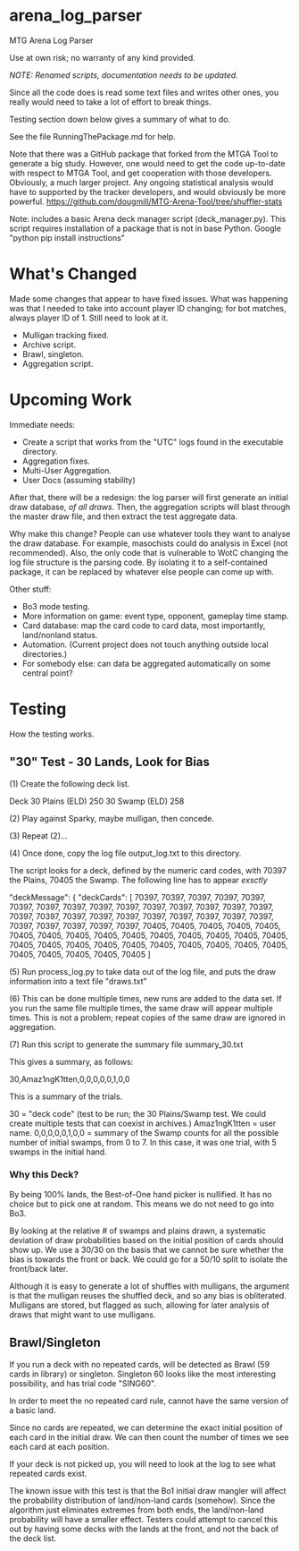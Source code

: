 # arena_log_parser
MTG Arena Log Parser

Use at own risk; no warranty of any kind provided.

*NOTE: Renamed scripts, documentation needs to be updated.*

Since all the code does is read some text files and writes other ones, you really would need to
take a lot of effort to break things.

Testing section down below gives a summary of what to do.

See the file RunningThePackage.md for help.

Note that there was a GitHub package that forked from the MTGA Tool to generate a big study.
However, one would need to get the code up-to-date with respect to MTGA Tool, and get 
cooperation with those developers. Obviously, a much larger project. Any ongoing statistical
analysis would have to supported by the tracker developers, and would obviously be more
powerful.
https://github.com/dougmill/MTG-Arena-Tool/tree/shuffler-stats

Note: includes a basic Arena deck manager script (deck_manager.py). This script requires 
installation of a package that is not in base Python. Google "python pip install instructions"

# What's Changed

Made some changes that appear to have fixed issues. What was happening was that I needed
to take into account player ID changing; for bot matches, always player ID of 1. Still need to look
at it.

- Mulligan tracking fixed.
- Archive script.
- Brawl, singleton.
- Aggregation script.

# Upcoming Work

Immediate needs:

- Create a script that works from the "UTC" logs found in the executable directory.
- Aggregation fixes.
- Multi-User Aggregation.
- User Docs (assuming stability)

After that, there will be a redesign: the log parser will first generate an initial draw 
database, *of all draws*. Then, the aggregation scripts will blast through the master draw file,
and then extract the test aggregate data.

Why make this change? People can use whatever tools they want to analyse the draw database. For 
example, masochists could do analysis in Excel (not recommended). Also, the only code that is 
vulnerable to WotC changing the log file structure is the parsing code. By isolating it to a 
self-contained package, it can be replaced by whatever else people can come up with.

Other stuff:

- Bo3 mode testing.
- More information on game: event type, opponent, gameplay time stamp.
- Card database: map the card code to card data, most importantly, land/nonland status.
- Automation. (Current project does not touch anything outside local directories.)
- For somebody else: can data be aggregated automatically on some central point?

# Testing

How the testing works.

## "30" Test - 30 Lands, Look for Bias

(1) Create the following deck list.

Deck
30 Plains (ELD) 250
30 Swamp (ELD) 258

(2) Play against Sparky, maybe mulligan, then concede.

(3) Repeat (2)...

(4) Once done, copy the log file output_log.txt to this directory.

The script looks for a deck, defined by the numeric card codes, with 70397 the Plains, 70405 the Swamp.
The following line has to appear *exsctly*

 "deckMessage": { "deckCards": [ 70397, 70397, 70397, 70397, 70397, 70397, 70397, 70397, 70397, 70397, 70397, 70397, 70397, 70397, 70397, 70397, 70397, 70397, 70397, 70397, 70397, 70397, 70397, 70397, 70397, 70397, 70397, 70397, 70397, 70397, 70405, 70405, 70405, 70405, 70405, 70405, 70405, 70405, 70405, 70405, 70405, 70405, 70405, 70405, 70405, 70405, 70405, 70405, 70405, 70405, 70405, 70405, 70405, 70405, 70405, 70405, 70405, 70405, 70405, 70405 ]

(5) Run process_log.py to take data out of the log file, and puts the draw information into a text file "draws.txt"

(6) This can be done multiple times, new runs are added to the data set. If you run the same file multiple times,
the same draw will appear multiple times. This is not a problem; repeat copies of the same draw are ignored in aggregation.

(7) Run this script to generate the summary file summary_30.txt

This gives a summary, as follows:

30,Amaz1ngK1tten,0,0,0,0,0,1,0,0

This is a summary of the trials.

30 = "deck code" (test to be run; the 30 Plains/Swamp test. We could create multiple tests that can coexist in archives.)
Amaz1ngK1tten = user name.
0,0,0,0,0,1,0,0 = summary of the Swamp counts for all the possible number of initial swamps, from 0 to 7. In this case,
it was one trial, with 5 swamps in the initial hand.

### Why this Deck?

By being 100% lands, the Best-of-One hand picker is nullified. It has no choice but to pick one at random. This means
we do not need to go into Bo3.

By looking at the relative # of swamps and plains drawn, a systematic deviation of draw probabilities based on the
initial position of cards should show up. We use a 30/30 on the basis that we cannot be sure whether the bias is towards
the front or back. We could go for a 50/10 split to isolate the front/back later.

Although it is easy to generate a lot of shuffles with mulligans, the argument is that the mulligan reuses the shuffled
deck, and so any bias is obliterated. Mulligans are stored, but flagged as such, allowing for later analysis of draws
that might want to use mulligans.

## Brawl/Singleton

If you run a deck with no repeated cards, will be detected as Brawl (59 cards in library) or 
singleton. Singleton 60 looks like the most interesting possibility, and has trial code
 "SING60".

In order to meet the no repeated card rule, cannot have the same version of a basic land. 

Since no cards are repeated, we can determine the exact initial position of each card in the 
initial draw. We can then count the number of times we see each card at each position.

If your deck is not picked up, you will need to look at the log to see what repeated cards
exist.

The known issue with this test is that the Bo1 initial draw mangler will affect the probability
distribution of land/non-land cards (somehow). Since the algorithm just eliminates extremes 
from both ends, the land/non-land probability will have a smaller effect. Testers could attempt
to cancel this out by having some decks with the lands at the front, and not the back of the
deck list.